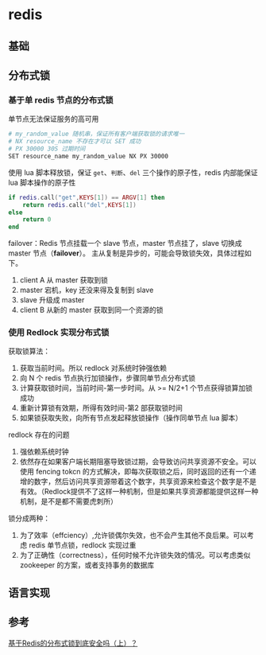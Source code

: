 # redis

## 基础

## 分布式锁

### 基于单 redis 节点的分布式锁

单节点无法保证服务的高可用

```bash
# my_random_value 随机串，保证所有客户端获取锁的请求唯一
# NX resource_name 不存在才可以 SET 成功
# PX 30000 30S 过期时间
SET resource_name my_random_value NX PX 30000
```

使用 lua 脚本释放锁，保证 `get`、`判断`、`del` 三个操作的原子性，redis 内部能保证 lua 脚本操作的原子性

```lua
if redis.call("get",KEYS[1]) == ARGV[1] then
    return redis.call("del",KEYS[1])
else
    return 0
end
```

failover：Redis 节点挂载一个 slave 节点，master 节点挂了，slave 切换成 master 节点（**failover**）。
主从复制是异步的，可能会导致锁失效，具体过程如下。

1. client A 从 master 获取到锁
2. master 宕机，key 还没来得及复制到 slave
3. slave 升级成 master
4. client B 从新的 master 获取到同一个资源的锁

### 使用 Redlock 实现分布式锁

获取锁算法：

1. 获取当前时间。所以 redlock 对系统时钟强依赖
2. 向 N 个 redis 节点执行加锁操作，步骤同单节点分布式锁
3. 计算获取锁时间，当前时间-第一步时间。从 >= N/2+1 个节点获得锁算加锁成功
4. 重新计算锁有效期，所得有效时间-第2 部获取锁时间
5. 如果锁获取失败，向所有节点发起释放锁操作（操作同单节点 lua 脚本）

redlock 存在的问题

1. 强依赖系统时钟
2. 依然存在如果客户端长期阻塞导致锁过期，会导致访问共享资源不安全。可以使用 fencing tokcn 的方式解决，即每次获取锁之后，同时返回的还有一个递增的数字，然后访问共享资源带着这个数字，共享资源来检查这个数字是不是有效。（Redlock提供不了这样一种机制，但是如果共享资源都能提供这样一种机制，是不是都不需要虎刺所）

锁分成两种：

1. 为了效率（effciency）,允许锁偶尔失效，也不会产生其他不良后果。可以考虑 redis 单节点锁，redlock 实现过重
2. 为了正确性（correctness），任何时候不允许锁失效的情况。可以考虑类似 zookeeper 的方案，或者支持事务的数据库


## 语言实现

## 参考

[基于Redis的分布式锁到底安全吗（上）？](http://zhangtielei.com/posts/blog-redlock-reasoning.html)
